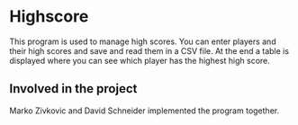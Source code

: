 # Highscore 

This program is used to manage high scores. You can enter players and their high scores and save and read them in a CSV file.
At the end a table is displayed where you can see which player has the highest high score.

## Involved in the project

Marko Zivkovic and David Schneider implemented the program together.




